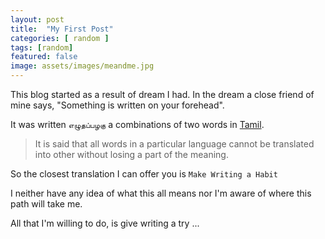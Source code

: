 ```yaml
---
layout: post
title:  "My First Post"
categories: [ random ]
tags: [random]
featured: false
image: assets/images/meandme.jpg
---
```


This blog started as a result of dream I had. In the dream a close friend of mine says, "Something is written on your forehead".

It was written `எழுதப்பழகு` a combinations of two words in [Tamil](https://en.wikipedia.org/wiki/Tamil_language). 

> It is said that all words in a particular language cannot be translated into other without losing a part of the meaning. 
 
So the closest translation I can offer you is `Make Writing a Habit`

I neither have any idea of what this all means nor I'm aware of where this path will take me.

All that I'm willing to do, is give writing a try ...      
